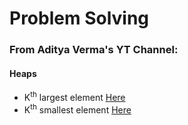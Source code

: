# Problem Solving

### From Aditya Verma's YT Channel:
#### Heaps
- K<sup>th</sup> largest element [Here](https://github.com/anjalikaushik20/Problem-solving/blob/master/Heaps/kthLargest.cpp)
- K<sup>th</sup> smallest element [Here](https://github.com/anjalikaushik20/Problem-solving/blob/master/Heaps/kthSmallest.cpp)


